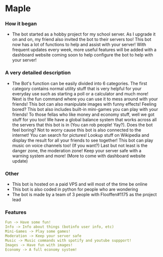 # Maple

### How it began
* The bot started as a hobby project for my school server. As I upgrade it on and on, my friend also invited the bot to their  servers too! This bot now has a lot of functions to help and assist with your server! With frequent updates every week, more useful features will be added with a dashboard website coming soon to help configure the bot to help with your server!

### A very detailed description
* The Bot's function can be easily divided into 6 categories. The first category contains normal utility stuff that is very helpful for your everyday use such as starting a poll or a calculator and much more! Next is the fun command where you can use it to mess around with your friends! This bot can also manipulate images with funny effects! Feeling bored? This bot also includes built-in mini-games you can play with your friends! To those fellas who like money and economy stuff, well we got stuff for you too! We have a global balance system that works across all the servers that this bot is in (You can rob people! Yay?). Does the bot feel boring? Not to worry cause this bot is also connected to the internet! You can search for pictures! Lookup stuff on Wikipedia and display the result for all your friends to see together! This bot can play music on voice channels too! (If you want?) Last but not least is the danger zone, the moderation zone! Keep your server safe with a warning system and more! (More to come with dashboard website update)

### Other 
* This bot is hosted on a paid VPS and will most of the time be online
* This bot is also coded in python for people who are wondering
* The bot is made by a team of 3 people with Flooffen#1175 as the project lead

### Features
```yaml
Fun -> Have some fun!
Info -> Info about things (botinfo user info, etc)
Mini-Games -> Play some games!
Moderation -> Keep your server safe
Music -> Music commands with spotify and youtube suppport!
Images -> Have fun with images!
Economy -> A full economy system!
```
